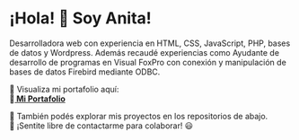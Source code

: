 # ¡Hola! 👋 Soy Anita!   
Desarrolladora web con experiencia en HTML, CSS, JavaScript, PHP, bases de datos y Wordpress. Además recaudé experiencias como Ayudante de desarrollo de programas en Visual FoxPro con conexión y manipulación de bases de datos Firebird mediante ODBC.


🚀 Visualiza mi portafolio aquí:  
<a href="[https://ejemplo.com](https://github.com/anitabaigorria/mi-portafolio)" target="_blank" rel="noopener noreferrer"></a>
**🔗[ Mi Portafolio](https://github.com/anitabaigorria/mi-portafolio)**

📌 También podés explorar mis proyectos en los repositorios de abajo.  
💬 ¡Sentite libre de contactarme para colaborar! 😃  

<!--
**anitabaigorria/anitabaigorria** is a ✨ _special_ ✨ repository because its `README.md` (this file) appears on your GitHub profile.
-->
